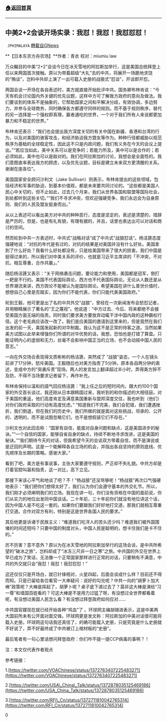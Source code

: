 ###  [:house:返回首頁](https://github.com/ourhimalayas/txt)
---

## 中美2+2会谈开场实录：我怼！我怼！我怼怼怼！
` JPHIMALAYA` [轉載自GNews](https://gnews.org/zh-hans/990367/)

**【日本东京方舟农场】**作者：青衣 校对：miumiu law

万众瞩目的中美“2+2”会谈今日在冰天雪地的阿拉斯加举行，这是美国总统拜登上任以来两国首次接触。原以为带着超级“大礼”去的中共，将展开一场跪地求饶的“贿谈”，岂料中共却上演了一出可载入史册的战狼式“怼谈”，开谈即开怼。

两国会谈一开场在各自表述时，美方就直接开始批评中共。国务卿布林肯说：“今天有机会讨论国内外关键的优先议题，这样中方可了解我方政府的意向及做法。我们要谈到的体系不是抽象的，它帮助国家之间和平解决分歧，有效协调，多边努力，并参与全球商务，同时确保各方都遵守同样的规则。而不基于规则秩序，替代的另一选择是一个强权即真理，赢者通吃的世界，一个对于我们所有人来说都更加暴力和不稳定的世界。”

布林肯还表示：“我们也会提出我方深度关切的有关中国在新疆、香港和台湾的行为，以及对美国的骇客攻击，和经济胁迫我方盟友等作为。种种行径都威胁以规范秩序为基础的全球稳定性，因此这不只是内政问题，我们有义务在今天的会议上提出。”“若应当如此，美中关系可以是竞争的；若能力所及，美中可以是合作的；若必须如此，美中也可以是敌对的。我们在阿拉斯加的讨论，我想会是全面性的。我们意图直率表达我方的顾虑，以及优先议题，目标是建立未来双方更清醒的关系。谢谢在座各位”。

美国国家安全顾问沙利文（Jake Sullivan）则表示，布林肯提出的这些领域，包括经济和军事的胁迫，到基本价值观，都是未来要共同讨论的。“这些都是美国人民心中关切的，但不止如此，过去几个月来，我们从世界各国和联盟等国际社会，到处都听到这些关切。”“我们不寻求冲突，但欢迎强硬竞争，我们永远会为自身原则、我们的人民及盟友挺身而出。”

从以上表述可以看出美方对中共的种种恶行，态度是坚定的，表述是清楚的，措辞是严厉的，但是，也是有礼有貌，有理有据的，并且，话里也表达出可以对话和商讨的空间。

然而轮到中共一方表述时，中共式“战略对话”成了中共式“战狼怼话”。杨洁篪态度强硬地说：“对抗的年代是有过的，对抗的结果是对美国并没有什么好处。美国拿到了什么好处？我看什么好处都没有，只是给美国带来了很大的损害。我们中国是挺得过来的，所以我们对中美关系的评价，也就是习近平主席讲的「不冲突，不对抗，相互尊重，合作共赢」。”

随后杨洁篪又表示：“关于网络袭击问题，要论能力和使用，美国都是冠军，倒打一耙是不行的。美国不代表国际舆论，西方也不代表国际舆论。无论从人数还是从世界潮流来讲，西方舆论不能被认为是国际舆论。希望美国在讲什么普世价值时，想想自己心里是否踏实，因为你们不能代表，你们只能代表美国政府。”

轮到王毅，他可更是出了名的中共外交“战狼”，曾经在一次新闻发布会怒怼记者，并用眼睛展示了著名的“王之蔑视”。他说道：“中方过去、今后、将来都绝不会接受美国方面无端的指责。同时我们要求美方要放弃动辄干涉中国内政的这种霸权行径。这个老毛病应该改一改了。我们是应美国的邀请到这里来的，但是竟然在我们出发的前一天，美国发起新的对华制裁。我认为这不是正常的待客之道。当然如果美方试图以此举来增强你们所谓的对华优势的话，我想，恐怕也是打错了算盘。只能证明内心的虚弱和无力，丝毫不会影响中国正当的立场，也不会动摇中国人民的意志。”

一向在外交场合表现得文质彬彬的杨洁篪，突然成了 “战狼”姿态，一个人在镜头前讲了17分钟，怒斥美国。王毅随后也对美方指责了5分钟。原本各自两分钟的表述，变成中方的“突袭斥责”现场。两人的发言加上翻译超过半小时，弄得美方猝不及防，不得不当场要求记者留下，再作补充。

布林肯保持以温和的語气回应杨洁篪：“我上任之后的短时间内，跟大约100个国家的外交首长谈过，我还刚从日本跟韩国过来，我听到的和你描述的大相径庭。对于美国的重返，他们高度肯定及满意美国重新与盟邦深度交往，我也听到（他们）对你们政府采取的行动有高度忧虑。” “知道我们不完美，我们会犯错，我们遭遇挫折，我们倒退，但在我们的历史中，我们所做的就是面对这些挑战，坦承的、公开的、透明的，而不是试图忽略它们，也不是想假装它们不存在。”

沙利文也对此回击称：“国家有自信，能面对自身问题和缺点，这是美国进步的秘诀。”“一个自信的国家，能够自省自身的缺点，持续不断地寻求改进，这是美国的秘诀。”“我们期待今天的对话，但我希望今天的会谈双方带着自信，而不是演说或是迂回的声明。这是一个能解释各自立场的机会，并指出各自坚持的原则底线、优先顺序及长期的策略。感谢大家。”

看到了吧，美方是有事说事，主张大家要遵守规则，严正却不失礼貌。中共方却是打着官腔叫嚣和指责，这一对比，高下立见。

那接下来该心平气和地谈了吧？不！“杨战狼”还没骂够呢！“杨战狼”再次口气强硬地表示：“我们把你们想得太好了，我们认为你们会遵守基本的外交礼节。所以，我们刚才必须阐明我们的立场。我现在讲一句，你们没有资格在中国的面前说，你们从实力的地位出发同中国谈话。二十年前，三十年前你们就没有地位讲这个话，因为中国人是不吃这一套的。如果你们要跟我们好好地打交道，那我们就相互尊重打交道。合作对双方有利，特别是这是世界各国人民的要求。”

其后他更是诉诸于民族主义：“难道我们吃洋人的苦头还少吗？难道我们被外国围堵的时间还短吗？只要中国的制度对头，中国人民是聪明的，想卡住我们是卡不住的。”

厉不厉害？意不意外？原以为在冰天雪地的阿拉斯加举行的这场会谈，是中共所希望的“破冰之旅”，岂料却成了“冰冻三尺非一日之寒”之旅。中共国的外交在世界上早已成为了笑话，无法像一个正常国家那样进行正常的对话，只要稍有不满意，中共的外交就只会“我怼！我怼！我怼怼怼！”

这还仅仅只是开场白，就已针锋相对，火星四起，后面会谈成什么样？目前还不得而知。只是已留给各位看官一大串疑问：说好的勾兑呢？中共一向的“胡萝卜加大棒”政策呢？大棒是挥起了，胡萝卜呢？桌子底下递过去了？莫非这大棒是演给“习一尊”和墙国百姓看的？可这大棒是不是用力过猛了呀，有没想过全世界都看着呢，有没想过美国人民怎么看？有没想过拜登政府如何应对……

中共国官媒现在就已经开始各种“鸡血”了 。环球网主编胡锡进表示，这是中美两大国前所未有公开面对面交锋。环球网更是发文称：阿拉斯加的中美对话很可能将载入史册。环球网这句话我还真信了，的确可能载入史册，只是究竟是什么史册就不好说了，弄不好最终成了中共被订上棺材板的“史册”。

最后笔者有一句心里话想问拜登政府：你们咋不提一提CCP病毒的事啊？！

注：本文仅代表作者观点

参考链接：

1.[https://twitter.com/VOAChinese/status/1372763407225483271](https://twitter.com/VOAChinese/status/1372763407225483271)

2.[https://twitter.com/USA\_China\_Talk/status/1372878035125469186](https://twitter.com/USA_China_Talk/status/1372878035125469186)

3.[https://twitter.com/RFI\_Cn/status/1372711810042765314](https://twitter.com/RFI_Cn/status/1372711810042765314)

0
